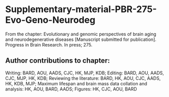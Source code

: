 # Supplementary-material-PBR-275-Evo-Geno-Neurodeg
From the chapter: Evolutionary and genomic perspectives of brain aging and neurodegenerative diseases [Manuscript submitted for publication]. Progress in Brain Research. In press; 275.
## Author contributions to chapter:
Writing: BARD, AOU, AADS, CJC, HK, MJP, KDB; Editing: BARD, AOU, AADS, CJC, MJP, HK, KDB; Reviewing the literature: BARD, HK, AOU, CJC, AADS, HK, KDB, MJP; Maximum lifespan and brain mass data collation and analysis: HK, AOU, BARD, AADS; Figures: HK, CJC, AOU, BARD
